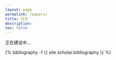 ```yaml
---
layout: page
permalink: /papers/
title: 论文
description:
nav: false
---
```


正在建设中...

<div class="publications">
{% bibliography -f {{ site.scholar.bibliography }} %}
</div>